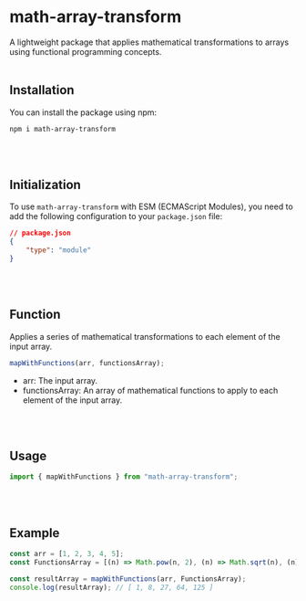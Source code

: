 # math-array-transform

A lightweight package that applies mathematical transformations to arrays using functional programming concepts.
<br></br>

## Installation

You can install the package using npm:

```bash
npm i math-array-transform
```

<br></br>

## Initialization

To use `math-array-transform` with ESM (ECMAScript Modules), you need to add the following configuration to your `package.json` file:

```json
// package.json
{
    "type": "module"
}
```

<br></br>

## Function

Applies a series of mathematical transformations to each element of the input array.

```typescript
mapWithFunctions(arr, functionsArray);
```

-   arr: The input array.
-   functionsArray: An array of mathematical functions to apply to each element of the input array.

<br></br>

## Usage

```typescript
import { mapWithFunctions } from "math-array-transform";
```

<br></br>

## Example

```typescript
const arr = [1, 2, 3, 4, 5];
const FunctionsArray = [(n) => Math.pow(n, 2), (n) => Math.sqrt(n), (n) => Math.pow(n, 3)];

const resultArray = mapWithFunctions(arr, FunctionsArray);
console.log(resultArray); // [ 1, 8, 27, 64, 125 ]
```
